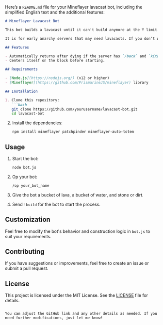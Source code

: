 Here’s a `README.md` file for your Mineflayer lavacast bot, including the simplified English text and the additional features:

```markdown
# Mineflayer Lavacast Bot

This bot builds a lavacast until it can't build anymore at the Y limit. It doesn't have a progress system, so if it loses connection while working, it has to start over.

It is for early anarchy servers that may need lavacasts. If you don’t want to intervene and let it run naturally, that’s fine. This bot is also for people who love lavacasts (which is a bit strange).

## Features

- Automatically returns after dying if the server has `/back` and `kitLoader`.
- Centers itself on the block before starting.

## Requirements

- [Node.js](https://nodejs.org/) (v12 or higher)
- [Mineflayer](https://github.com/PrismarineJS/mineflayer) library

## Installation

1. Clone this repository:
   ```bash
   git clone https://github.com/yourusername/lavacast-bot.git
   cd lavacast-bot
   ```

2. Install the dependencies:
   ```bash
   npm install mineflayer patchpinder mineflayer-auto-totem
   ```

## Usage

1. Start the bot:
   ```bash
   node bot.js
   ```

2. Op your bot:
   ```bash
   /op your_bot_name
   ```

3. Give the bot a bucket of lava, a bucket of water, and stone or dirt.

4. Send `!build` for the bot to start the process.

## Customization

Feel free to modify the bot's behavior and construction logic in `bot.js` to suit your requirements.

## Contributing

If you have suggestions or improvements, feel free to create an issue or submit a pull request.

## License

This project is licensed under the MIT License. See the [LICENSE](LICENSE) file for details.
```

You can adjust the GitHub link and any other details as needed. If you need further modifications, just let me know!
